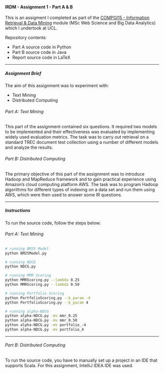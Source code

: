 #### IRDM - Assignment 1 - Part A & B

This is an assigment I completed as part of the [COMPGI15 - Information Retrieval & Data Mining](http://www.cs.ucl.ac.uk/teaching_learning/syllabus/mscml/gi15_information_retrieval_data_mining/) module (MSc Web Science and Big Data Analytics) which I undertook at UCL.

Repository contents:

* Part A source code in Python
* Part B source code in Java
* Report source code in LaTeX

---

##### Assignment Brief

The aim of this assignment was to experiment with:

* Text Mining
* Distributed Computing

###### Part A: Text Mining

This part of the assignment contained six questions. It required two models to be implemented and their effectiveness was evaluated by implementing widely used evaluation metrics. The task was to carry out retrieval on a standard TREC document test collection using a number of different models and analyze the results.

###### Part B: Distributed Computing

The primary objective of this part of the assignment was to introduce Hadoop and MapReduce framework and to gain practical experience using Amazon’s cloud computing platform AWS. The task was to program Hadoop algorithms for different types of indexing on a data set and run them using AWS, which were then used to answer some IR questions.

---

##### Instructions

To run the source code, follow the steps below:

###### Part A: Text Mining

```bash
# running BM25 Model
python BM25Model.py

# running NDCG
python NDCG.py

# running MMR Scoring
python MMRScoring.py --lambda 0.25
python MMRScoring.py --lambda 0.50

# running Portfolio Scoring
python PortfolioScoring.py --b_param -4
python PortfolioScoring.py --b_param 4

# running alpha-NDCG
python alpha-NDCG.py -mv mmr_0.25
python alpha-NDCG.py -mv mmr_0.50
python alpha-NDCG.py -mv portfolio_-4
python alpha-NDCG.py -mv portfolio_4

```

---

###### Part B: Distributed Computing

To run the source code, you have to manually set up a project in an IDE that supports Scala. For this assignment, IntelliJ IDEA IDE was used.
